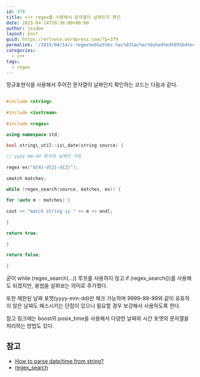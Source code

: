 ```yaml
---
id: 379
title: c++ regex를 사용해서 문자열이 날짜인지 확인
date: 2015-04-14T20:36:00+00:00
author: jeidee
layout: post
guid: https://erlnote.wordpress.com/?p=379
permalink: '/2015/04/14/c-regex%eb%a5%bc-%ec%82%ac%ec%9a%a9%ed%95%b4%ec%84%9c-%eb%ac%b8%ec%9e%90%ec%97%b4%ec%9d%b4-%eb%82%a0%ec%a7%9c%ec%9d%b8%ec%a7%80-%ed%99%95%ec%9d%b8/'
categories:
  - c++
tags:
  - regex
---
```

정규표현식을 사용해서 주어진 문자열이 날짜인지 확인하는 코드는 다음과 같다.

```cpp
  
#include <string>
  
#include <iostream>
  
#include <regex>

using namespace std;

bool string\_util::is\_date(string source) {
      
// yyyy-mm-dd 형식의 날짜만 지원
      
regex ex("d{4}-d{2}-d{2}");
      
smatch matches;

while (regex_search(source, matches, ex)) {
          
for (auto m : matches) {
              
cout << "match string is " << m << endl;
          
}

return true;
      
}

return false;
  
}

```

굳이 while (regex\_search(&#8230;)) 루프를 사용하지 않고 if (regex\_search())를 사용해도 되겠지만, 용법을 살펴보는 의미로 추가했다.

또한 제한된 날짜 포맷(yyyy-mm-dd)만 체크 가능하며 9999-99-99와 같이 유효하지 않은 날짜도 패스시키는 단점이 있으니 필요할 경우 보강해서 사용하도록 한다.

참고 링크에는 boost의 posix_time을 사용해서 다양한 날짜와 시간 포맷의 문자열을 처리하는 방법도 있다.

## 참고

  * [How to parse date/time from string?](http://stackoverflow.com/questions/3786201/how-to-parse-date-time-from-string)
  * [regex_search](http://www.cplusplus.com/reference/regex/regex_search/)
